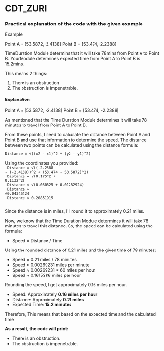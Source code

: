 # CDT_ZURI

### Practical explanation of the code with the given example

Example,

Point A = [53.5872,-2.4138]
Point B = [53.474,-2.2388]

TimeDuration Module determins that it will take 78mins from Point A to Point B.
YourModule determines expected time from Point A to Point B is 15.2mins. 

This means 2 things:
1. There is an obstruction
2. The obstruction is impenetrable. 

#### Explanation
Point A = [53.5872, -2.4138]
Point B = [53.474, -2.2388]

As mentioned that the Time Duration Module determines it will take 78 minutes to travel from Point A to Point B.

From these points, I need to calculate the distance between Point A and Point B and use that information to determine the speed. The distance between two points can be calculated using the distance formula:

`Distance = √((x2 - x1)^2 + (y2 - y1)^2)`

Using the coordinates you provided:<br>
<code>
  Distance = √((-2.2388 - (-2.4138))^2 + (53.474 - 53.5872)^2)<br>
  Distance = √(0.175^2 + 0.1132^2)<br>
  Distance ≈ √(0.030625 + 0.01282924)<br>
  Distance ≈ √0.04345424<br>
  Distance ≈ 0.20851915<br>
</code>

Since the distance is in miles, I'll round it to approximately 0.21 miles.

Now, we know that the Time Duration Module determines it will take 78 minutes to travel this distance. So, the speed can be calculated using the formula:

- Speed = Distance / Time

Using the rounded distance of 0.21 miles and the given time of 78 minutes:

- Speed = 0.21 miles / 78 minutes
- Speed ≈ 0.00269231 miles per minute
- Speed ≈ 0.00269231 * 60 miles per hour
- Speed ≈ 0.1615386 miles per hour

Rounding the speed, I get approximately 0.16 miles per hour.
- Speed: Approximately <strong>0.16 miles per hour</strong>
- Distance: Approximately <strong>0.21 miles</strong>
- Expected Time: <strong>15.2 minutes</strong>

Therefore,
This means that based on the expected time and the calculated time

<strong>As a result, the code will print:</strong><br>
- There is an obstruction.<br>
- The obstruction is impenetrable.